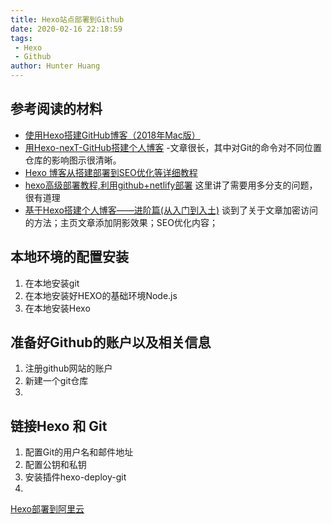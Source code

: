 ```yaml
---
title: Hexo站点部署到Github
date: 2020-02-16 22:18:59
tags:
 - Hexo
 - Github
author: Hunter Huang
---
```


## 参考阅读的材料
- [使用Hexo搭建GitHub博客（2018年Mac版）](https://www.jianshu.com/p/cb0750324e26)
- [用Hexo-nexT-GitHub搭建个人博客](https://www.jianshu.com/p/c07ccdfba068) -文章很长，其中对Git的命令对不同位置仓库的影响图示很清晰。
- [Hexo 博客从搭建部署到SEO优化等详细教程](https://www.jianshu.com/p/efaf72aab32e)
- [hexo高级部署教程,利用github+netlify部署](https://master--epic-hypatia-977c29.netlify.com/2018/08/25/hexo-learn) 这里讲了需要用多分支的问题，很有道理
- [基于Hexo搭建个人博客——进阶篇(从入门到入土)](https://yangbingdong.com/2017/build-blog-hexo-advanced/) 谈到了关于文章加密访问的方法；主页文章添加阴影效果；SEO优化内容；

  
## 本地环境的配置安装
1. 在本地安装git
2. 在本地安装好HEXO的基础环境Node.js
3. 在本地安装Hexo
   
## 准备好Github的账户以及相关信息
1. 注册github网站的账户
2. 新建一个git仓库
3. 
  
## 链接Hexo 和 Git
1. 配置Git的用户名和邮件地址
2. 配置公钥和私钥
3. 安装插件hexo-deploy-git
4.       

[Hexo部署到阿里云](https://zhuanlan.zhihu.com/p/58654392)